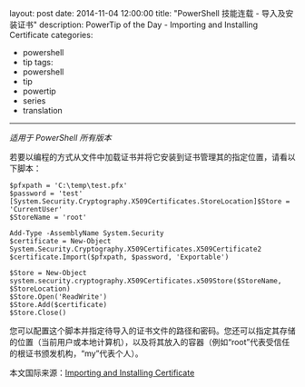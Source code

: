 layout: post
date: 2014-11-04 12:00:00
title: "PowerShell 技能连载 - 导入及安装证书"
description: PowerTip of the Day - Importing and Installing Certificate
categories:
- powershell
- tip
tags:
- powershell
- tip
- powertip
- series
- translation
---
_适用于 PowerShell 所有版本_

若要以编程的方式从文件中加载证书并将它安装到证书管理其的指定位置，请看以下脚本：

    $pfxpath = 'C:\temp\test.pfx'
    $password = 'test'
    [System.Security.Cryptography.X509Certificates.StoreLocation]$Store = 'CurrentUser'
    $StoreName = 'root'
    
    Add-Type -AssemblyName System.Security
    $certificate = New-Object System.Security.Cryptography.X509Certificates.X509Certificate2
    $certificate.Import($pfxpath, $password, 'Exportable')
    
    $Store = New-Object system.security.cryptography.X509Certificates.x509Store($StoreName, $StoreLocation)
    $Store.Open('ReadWrite')
    $Store.Add($certificate)
    $Store.Close()

您可以配置这个脚本并指定待导入的证书文件的路径和密码。您还可以指定其存储的位置（当前用户或本地计算机），以及将其放入的容器（例如“root”代表受信任的根证书颁发机构，“my”代表个人）。

<!--more-->
本文国际来源：[Importing and Installing Certificate](http://community.idera.com/powershell/powertips/b/tips/posts/importing-and-installing-certificate)
